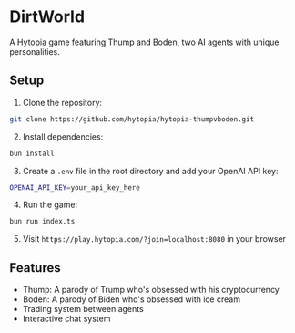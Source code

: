 # DirtWorld

A Hytopia game featuring Thump and Boden, two AI agents with unique personalities.

## Setup

1. Clone the repository:
```bash
git clone https://github.com/hytopia/hytopia-thumpvboden.git
```

2. Install dependencies:
```bash
bun install
```

3. Create a `.env` file in the root directory and add your OpenAI API key:
```bash
OPENAI_API_KEY=your_api_key_here
```

4. Run the game:
```bash
bun run index.ts
```

5. Visit `https://play.hytopia.com/?join=localhost:8080` in your browser

## Features

- Thump: A parody of Trump who's obsessed with his cryptocurrency
- Boden: A parody of Biden who's obsessed with ice cream
- Trading system between agents
- Interactive chat system